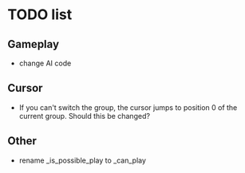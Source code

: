 # TODO list

## Gameplay

* change AI code

## Cursor

* If you can't switch the group, the cursor jumps to position 0 of the current group. Should this be changed?

## Other

* rename _is_possible_play to _can_play
